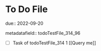 # To Do File

due:: 2022-09-20

metadatafield:: todoTestFile_314_96

- [ ] Task of todoTestFile_314 1 [[Query me]]
